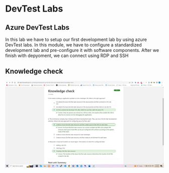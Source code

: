 # DevTest Labs

## Azure DevTest Labs

In this lab we have to setup our first development lab by using azure DevTest labs. In this module, we have to configure a standardized development lab and pre-configure it with software components. After we finish with depyoment, we can connect using RDP and SSH

## Knowledge check

![DevTest Lab Exercize](DevLab.jpg "DevTest Lab")
